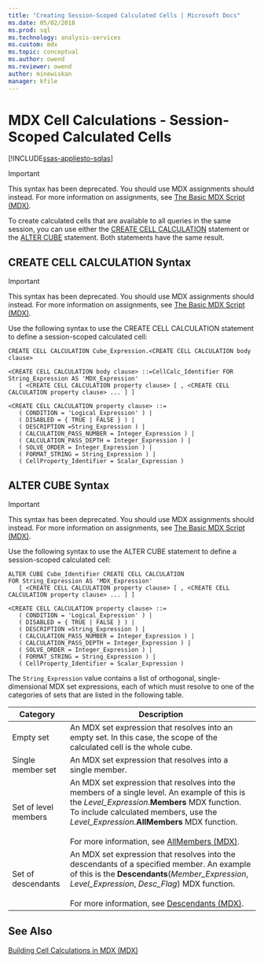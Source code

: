 ```yaml
---
title: "Creating Session-Scoped Calculated Cells | Microsoft Docs"
ms.date: 05/02/2018
ms.prod: sql
ms.technology: analysis-services
ms.custom: mdx
ms.topic: conceptual
ms.author: owend
ms.reviewer: owend
author: minewiskan
manager: kfile
---
```

# MDX Cell Calculations - Session-Scoped Calculated Cells
[!INCLUDE[ssas-appliesto-sqlas](../../../includes/ssas-appliesto-sqlas.md)]
    
> [!IMPORTANT]  
>  This syntax has been deprecated. You should use MDX assignments should instead. For more information on assignments, see [The Basic MDX Script &#40;MDX&#41;](../../../analysis-services/multidimensional-models/mdx/the-basic-mdx-script-mdx.md).  
  
 To create calculated cells that are available to all queries in the same session, you can use either the [CREATE CELL CALCULATION](../../../mdx/mdx-data-definition-create-cell-calculation.md) statement or the [ALTER CUBE](../../../mdx/mdx-data-definition-alter-cube.md) statement. Both statements have the same result.  
  
## CREATE CELL CALCULATION Syntax  
  
> [!IMPORTANT]  
>  This syntax has been deprecated. You should use MDX assignments should instead. For more information on assignments, see [The Basic MDX Script &#40;MDX&#41;](../../../analysis-services/multidimensional-models/mdx/the-basic-mdx-script-mdx.md).  
  
 Use the following syntax to use the CREATE CELL CALCULATION statement to define a session-scoped calculated cell:  
  
```  
CREATE CELL CALCULATION Cube_Expression.<CREATE CELL CALCULATION body clause>  
  
<CREATE CELL CALCULATION body clause> ::=CellCalc_Identifier FOR String_Expression AS 'MDX_Expression'   
   [ <CREATE CELL CALCULATION property clause> [ , <CREATE CELL CALCULATION property clause> ... ] ]  
  
<CREATE CELL CALCULATION property clause> ::=  
   ( CONDITION = 'Logical_Expression' ) |   
   ( DISABLED = { TRUE | FALSE } ) |   
   ( DESCRIPTION =String_Expression ) |   
   ( CALCULATION_PASS_NUMBER = Integer_Expression ) |   
   ( CALCULATION_PASS_DEPTH = Integer_Expression ) |   
   ( SOLVE_ORDER = Integer_Expression ) |   
   ( FORMAT_STRING = String_Expression ) |   
   ( CellProperty_Identifier = Scalar_Expression )  
```  
  
## ALTER CUBE Syntax  
  
> [!IMPORTANT]  
>  This syntax has been deprecated. You should use MDX assignments should instead. For more information on assignments, see [The Basic MDX Script &#40;MDX&#41;](../../../analysis-services/multidimensional-models/mdx/the-basic-mdx-script-mdx.md).  
  
 Use the following syntax to use the ALTER CUBE statement to define a session-scoped calculated cell:  
  
```  
ALTER CUBE Cube_Identifier CREATE CELL CALCULATION  
FOR String_Expression AS 'MDX_Expression'   
   [ <CREATE CELL CALCULATION property clause> [ , <CREATE CELL CALCULATION property clause> ... ] ]  
  
<CREATE CELL CALCULATION property clause> ::=  
   ( CONDITION = 'Logical_Expression' ) |   
   ( DISABLED = { TRUE | FALSE } ) |   
   ( DESCRIPTION =String_Expression ) |   
   ( CALCULATION_PASS_NUMBER = Integer_Expression ) |   
   ( CALCULATION_PASS_DEPTH = Integer_Expression ) |   
   ( SOLVE_ORDER = Integer_Expression ) |   
   ( FORMAT_STRING = String_Expression ) |   
   ( CellProperty_Identifier = Scalar_Expression )  
```  
  
 The `String_Expression` value contains a list of orthogonal, single-dimensional MDX set expressions, each of which must resolve to one of the categories of sets that are listed in the following table.  
  
|Category|Description|  
|--------------|-----------------|  
|Empty set|An MDX set expression that resolves into an empty set. In this case, the scope of the calculated cell is the whole cube.|  
|Single member set|An MDX set expression that resolves into a single member.|  
|Set of level members|An MDX set expression that resolves into the members of a single level. An example of this is the *Level_Expression*.**Members** MDX function. To include calculated members, use the *Level_Expression*.**AllMembers** MDX function.<br /><br /> For more information, see [AllMembers &#40;MDX&#41;](../../../mdx/allmembers-mdx.md).|  
|Set of descendants|An MDX set expression that resolves into the descendants of a specified member. An example of this is the **Descendants**(*Member_Expression*, *Level_Expression*, *Desc_Flag*) MDX function.<br /><br /> For more information, see [Descendants &#40;MDX&#41;](../../../mdx/descendants-mdx.md).|  
  
## See Also  
 [Building Cell Calculations in MDX &#40;MDX&#41;](../../../analysis-services/multidimensional-models/mdx/mdx-cell-calculations-build-cell-calculations.md)  
  
  
